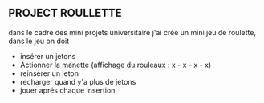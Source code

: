 ## PROJECT ROULLETTE

dans le cadre des mini projets universitaire
j'ai crée un mini jeu de roulette, dans le jeu on doit

- insérer un jetons
- Actionner la manette (affichage du rouleaux : x - x - x - x)
- reinsérer un jeton
- recharger quand y'a plus de jetons
- jouer aprés chaque insertion


